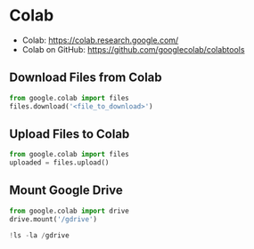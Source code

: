 # Colab
- Colab: <https://colab.research.google.com/>
- Colab on GitHub: <https://github.com/googlecolab/colabtools>

## Download Files from Colab
```python
from google.colab import files
files.download('<file_to_download>')
```

## Upload Files to Colab
```python
from google.colab import files
uploaded = files.upload()
```

## Mount Google Drive
```python
from google.colab import drive
drive.mount('/gdrive')

!ls -la /gdrive
```
